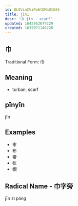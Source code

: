 ```yaml
---
id: QLOVimCViPo6tOMaOI6ES
title: jin1
desc: '巾 jīn - scarf'
updated: 1642952679229
created: 1639971146228
---
```

## 巾 

Traditional Form: 巾 

## Meaning

- turban, scarf 

## pīnyīn

jīn

## Examples
- 市
- 布
- 帝
- 帐
- 帽 

## Radical Name - 巾字旁

jīn zì páng